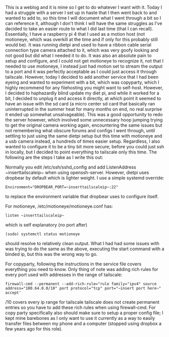 This is a weblog and it is mine so I get to do whatever I want with it.
Today I had a struggle with a server I set up in haste that I then went back to and wanted to add to, so this time I will document what I went through a bit so I can reference it, although I don't think I will have the same struggles as I've decided to take an easier route to what I did last time (that I can recall).
Essentially, I have a raspberry pi 4 that I used as a motion host (not motioneye, which was overkill at the time and if only for this probably still would be). It was running dietpi and used to have a ribbon cable serial connection type camera attached to it, which was very goofy looking and not good but did what I needed it to do. It was also an absolute pain to setup and configure, and I could not get motioneye to recognize it, not that I needed to use motioneye, I instead just had motion set to stream the output to a port and it was perfectly acceptable as I could just access it through tailscale. However, today I decided to add another service that I had been eyeing and wanted to experiment with a bit, which was copyparty, which I highly recommend for any filehosting you might want to self-host. However, I decided to haphazardly blind update my diet pi, and while it worked for a bit, I decided to unplug it and access it directly, at which point it seemed to have an issue with the sd card (a micro center sd card that basically ran uninterrupted in the summer heat for many months on end, no real surprise it ended up somewhat unsalvageable). This was a good opportunity to redo the server however, which involved some unnecessary hoop jumping trying to get the original camera working again, encountering the same issues but not remembering what obscure forums and configs I went through, until settling to just using the same dietpi setup but this time with motioneye and a usb camera instead, a hundreds of times easier setup.
Regardless, I also wanted to configure it to be a tiny bit more secure; before you could just ssh in locally, but I decided to point everything to tailscale only this time. The following are the steps I take as I write this out:

Normally you edit /etc/ssh/sshd_config and add ListenAddress ~inserttailscaleip~ when using openssh-server. However, dietpi uses dropbear by default which is lighter weight. I use a simple systemd override:
```[Service]
Environment="DROPBEAR_PORT=~inserttailscaleip~:22"
```
to replace the environment variable that dropbear uses to configure itself.

For motioneye, /etc/motioneye/motioneye.conf has:
```
listen ~inserttailscaleip~
```
which is self explanatory (no port after)
```
(sudo) systemctl status motioneye
```
should resolve to relatively clean output.
What I had had some issues with was trying to do the same as the above, executing the start command with a binded ip, but this was the wrong way to go.

For copyparty, following the instructions in the service file covers everything you need to know. Only thing of note was adding rich rules for every port used with addresses in the range of tailscale:
```
firewall-cmd --permanent --add-rich-rule="rule family="ipv4" source address="100.64.0.0/10" port protocol="tcp" port="~insert port here~" accept'
```
/10 covers every ip range for tailscale
tailscale does not create permanent entries so you have to add these rich rules when using firewall-cmd.
For copy party specifically also should make sure to setup a proper config file; I kept mine barebones as I only want to use it currently as a way to easily transfer files between my phone and a computer (stopped using dropbox a few years ago for this role).
